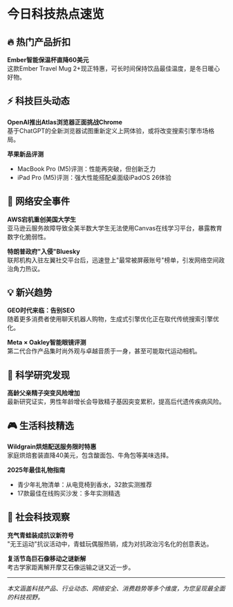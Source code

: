 # 今日科技热点速览

## 🔥 热门产品折扣
**Ember智能保温杯直降60美元**  
这款Ember Travel Mug 2+现正特惠，可长时间保持饮品最佳温度，是冬日暖心好物。

## ⚡️ 科技巨头动态
**OpenAI推出Atlas浏览器正面挑战Chrome**  
基于ChatGPT的全新浏览器试图重新定义上网体验，或将改变搜索引擎市场格局。

**苹果新品评测**  
- MacBook Pro (M5)评测：性能再突破，但创新乏力
- iPad Pro (M5)评测：强大性能搭配桌面级iPadOS 26体验

## 🚨 网络安全事件
**AWS宕机重创美国大学生**  
亚马逊云服务故障导致全美半数大学生无法使用Canvas在线学习平台，暴露教育数字化脆弱性。

**特朗普政府"入侵"Bluesky**  
联邦机构入驻左翼社交平台后，迅速登上"最常被屏蔽账号"榜单，引发网络空间政治角力热议。

## 💡 新兴趋势
**GEO时代来临：告别SEO**  
随着更多消费者使用聊天机器人购物，生成式引擎优化正在取代传统搜索引擎优化。

**Meta × Oakley智能眼镜评测**  
第二代合作产品集时尚外观与卓越音质于一身，甚至可能取代运动相机。

## 🧬 科学研究发现
**高龄父亲精子突变风险增加**  
最新研究证实，男性年龄增长会导致精子基因突变累积，提高后代遗传疾病风险。

## 🎮 生活科技精选
**Wildgrain烘焙配送服务限时特惠**  
家庭烘焙套装直降40美元，包含酸面包、牛角包等美味选择。

**2025年最佳礼物指南**  
- 青少年礼物清单：从电竞椅到香水，32款实测推荐
- 17款最佳在线购买沙发：多年实测精选

## 📰 社会科技观察
**充气青蛙装成抗议新符号**  
"无王运动"抗议活动中，青蛙玩偶服热销，成为对抗政治污名化的创意表达。

**复活节岛巨石像移动之谜新解**  
考古学家距离解开摩艾石像运输之谜又近一步。

---

*本文涵盖科技产品、行业动态、网络安全、消费趋势等多个维度，为您呈现最全面的科技视野。*